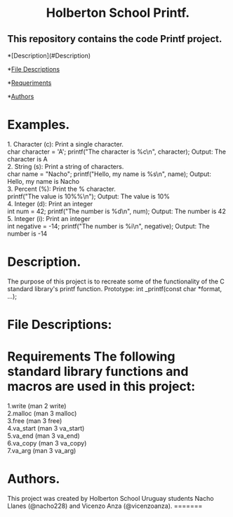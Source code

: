 <h1 align="center"> Holberton School Printf.</h1>
<h2>This repository contains the code Printf project.</h2>
*[Description](#Description)

*[File Descriptions](#File-Descriptions)

*[Requeriments](#Requeriments) 

*[Authors](#Authors) <br>

<h1> Examples. </h1>
1. Character (c): Print a single character. <br>
char character = 'A';
printf("The character is %c\n", character);
 Output: The character is A <br>
2. String (s): Print a string of characters. <br>
char name = "Nacho";
printf("Hello, my name is %s\n", name);
Output: Hello, my name is Nacho <br>
3. Percent (%): Print the % character. <br>
printf("The value is 10%%\n");
Output: The value is 10% <br>
4. Integer (d): Print an integer <br>
int num = 42;
printf("The number is %d\n", num);
Output: The number is 42 <br>
5. Integer (i): Print an integer <br>
int negative = -14;
printf("The number is %i\n", negative);
Output: The number is -14 <br>

<h1> Description. </h1>
The purpose of this project is to recreate some of the functionality of the C standard library's printf function. Prototype: int _printf(const char *format, ...); <br>
<h1> File Descriptions: </h1>


<h1> Requirements The following standard library functions and macros are used in this project:</h1>
1.write (man 2 write) <br>
2.malloc (man 3 malloc) <br>
3.free (man 3 free) <br>
4.va_start (man 3 va_start) <br>
5.va_end (man 3 va_end) <br>
6.va_copy (man 3 va_copy) <br>
7.va_arg (man 3 va_arg) <br>
<h1> Authors. </h1>
This project was created by Holberton School Uruguay students Nacho Llanes (@nacho228) and Vicenzo Anza (@vicenzoanza).
=======
